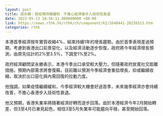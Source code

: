 ```yaml
---
layout: post
title: 梁永勝：若疫情持續緩和　不擔心經濟會步入技術性衰退
date: 2022-05-13 18:56:11.000000000 +08:00
link: https://news.rthk.hk/rthk/ch/component/k2/1648441-20220513.htm
categories: rthk
---
```


本港首季經濟按年實質收縮4%，結束持續1年的增長趨勢。由於首季表現差過預期，考慮到香港出口前景惡化，以及經濟活動逐步恢復，政府將今年經濟增長預測，由原先估計的2%至3.5%，下調至1%至2%。

政府經濟顧問梁永勝表示，本港今季出口承受較大壓力，但隨著政府放寬社交距離措施，預期內部需求將會復蘇。目前難以預測今季經濟會重拾增長，抑或繼續收縮，取決於出口惡化與內需回復的拉動力度。

他強調，如果疫情繼續緩和，今季經濟較大機會好過首季，未來幾季經濟亦會持續改善，不擔心香港步入技術性衰退。

他又預期，香港失業率將隨著經濟好轉而逐步回落。由於本港經濟今年2月開始轉差，但3至4月已漸見起色，相信3至5月失業率可能趨向平穩，甚至開始回落。
